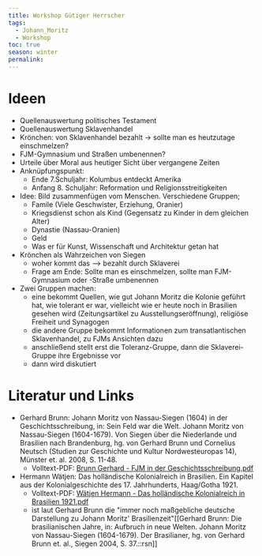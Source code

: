 ```yaml
---
title: Workshop Gütiger Herrscher
tags:
  - Johann_Moritz
  - Workshop
toc: true
season: winter
permalink:
---
```

# Ideen

-  Quellenauswertung politisches Testament 
- Quellenauswertung Sklavenhandel 
- Krönchen: von Sklavenhandel bezahlt -> sollte man es heutzutage einschmelzen?
- FJM-Gymnasium und Straßen umbenennen?
- Urteile über Moral aus heutiger Sicht über vergangene Zeiten
- Anknüpfungspunkt:
	- Ende 7.Schuljahr: Kolumbus entdeckt Amerika 
	- Anfang 8. Schuljahr: Reformation und Religionsstreitigkeiten 
- Idee: Bild zusammenfügen vom Menschen. Verschiedene Gruppen;
	- Famile (Viele Geschwister, Erziehung, Oranier)
	- Kriegsdienst schon als Kind (Gegensatz zu Kinder in dem gleichen Alter)
	- Dynastie (Nassau-Oranien)
	- Geld 
	- Was er für Kunst, Wissenschaft und Architektur getan hat
- Krönchen als Wahrzeichen von Siegen 
	- woher kommt das --> bezahlt durch Sklaverei 
	- Frage am Ende: Sollte man es einschmelzen, sollte man FJM-Gymnasium oder -Straße umbenennen 
- Zwei Gruppen machen:
	- eine bekommt Quellen, wie gut Johann Moritz die Kolonie geführt hat, wie tolerant er war, vielleicht wie er heute noch in Brasilien gesehen wird (Zeitungsartikel zu Ausstellungseröffnung), religiöse Freiheit und Synagogen
	- die andere Gruppe bekommt Informationen zum transatlantischen Sklavenhandel, zu FJMs Ansichten dazu
	- anschließend stellt erst die Toleranz-Gruppe, dann die Sklaverei-Gruppe ihre Ergebnisse vor 
	- dann wird diskutiert

# Literatur und Links
- Gerhard Brunn: Johann Moritz von Nassau-Siegen (1604) in der Geschichtsschreibung, in: Sein Feld war die Welt. Johann Moritz von Nassau-Siegen (1604-1679). Von Siegen über die Niederlande und Brasilien nach Brandenburg, hg. von Gerhard Brunn und Cornelius Neutsch (Studien zur Geschichte und Kultur Nordwesteuropas 14), Münster et. al. 2008, S. 11-48.
	- Volltext-PDF: [Brunn Gerhard - FJM in der Geschichtsschreibung.pdf](https://www.dropbox.com/scl/fi/n6sjnmsjt4n7xk2wmifjq/Brunn-Gerhard-FJM-in-der-Geschichtsschreibung.pdf?rlkey=oijeov4l8oux4m65s934tqbys&dl=0)
-  Hermann Wätjen: Das holländische Kolonialreich in Brasilien. Ein Kapitel aus der Kolonialgeschichte des 17. Jahrhunderts, Haag/Gotha 1921.
	- Volltext-PDF: [Wätjen Hermann - Das holländische Kolonialreich in Brasilien 1921.pdf](https://www.dropbox.com/scl/fi/5onbkbjckfd6on2t2hc2r/W-tjen-Hermann-Das-holl-ndische-Kolonialreich-in-Brasilien-1921.pdf?rlkey=11zshr44ae6403psnvyqdicp7&dl=0)
	- ist laut Gerhard Brunn die "immer noch maßgebliche deutsche Darstellung zu Johann Moritz' Brasilienzeit"[[Gerhard Brunn: Die brasilianischen Jahre, in: Aufbruch in neue Welten. Johann Moritz von Nassau-Siegen (1604-1679). Der Brasilianer, hg. von Gerhard Brunn et. al., Siegen 2004, S. 37.::rsn]]